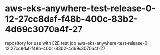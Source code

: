 # aws-eks-anywhere-test-release-0-12-27cc8daf-f48b-400c-83b2-4d69c3070a4f-27
repository for use with E2E test job aws-eks-anywhere-test-release-0-12:27cc8daf-f48b-400c-83b2-4d69c3070a4f-27
